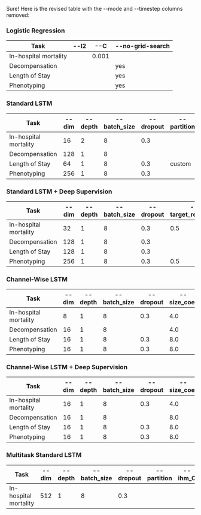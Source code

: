 Sure! Here is the revised table with the --mode and --timestep columns removed:

### Logistic Regression

| Task                  | --l2 | --C   | --no-grid-search |
|-----------------------|------|-------|------------------|
| In-hospital mortality |      | 0.001 |                  |
| Decompensation        |      |       | yes              |
| Length of Stay        |      |       | yes              |
| Phenotyping           |      |       | yes              |

### Standard LSTM

| Task                  | --dim | --depth | --batch_size | --dropout | --partition |
|-----------------------|-------|---------|--------------|-----------|-------------|
| In-hospital mortality | 16    | 2       | 8            | 0.3       |             |
| Decompensation        | 128   | 1       | 8            |           |             |
| Length of Stay        | 64    | 1       | 8            | 0.3       | custom      |
| Phenotyping           | 256   | 1       | 8            | 0.3       |             |

### Standard LSTM + Deep Supervision

| Task                  | --dim | --depth | --batch_size | --dropout | --target_repl_coef |
|-----------------------|-------|---------|--------------|-----------|--------------------|
| In-hospital mortality | 32    | 1       | 8            | 0.3       | 0.5                |
| Decompensation        | 128   | 1       | 8            | 0.3       |                    |
| Length of Stay        | 128   | 1       | 8            | 0.3       |                    |
| Phenotyping           | 256   | 1       | 8            | 0.3       | 0.5                |

### Channel-Wise LSTM

| Task                  | --dim | --depth | --batch_size | --dropout | --size_coef |
|-----------------------|-------|---------|--------------|-----------|-------------|
| In-hospital mortality | 8     | 1       | 8            | 0.3       | 4.0         |
| Decompensation        | 16    | 1       | 8            |           | 4.0         |
| Length of Stay        | 16    | 1       | 8            | 0.3       | 8.0         |
| Phenotyping           | 16    | 1       | 8            | 0.3       | 8.0         |

### Channel-Wise LSTM + Deep Supervision

| Task                  | --dim | --depth | --batch_size | --dropout | --size_coef | --target_repl_coef |
|-----------------------|-------|---------|--------------|-----------|-------------|--------------------|
| In-hospital mortality | 16    | 1       | 8            | 0.3       | 4.0         | 0.5                |
| Decompensation        | 16    | 1       | 8            |           | 8.0         |                    |
| Length of Stay        | 16    | 1       | 8            | 0.3       | 8.0         |                    |
| Phenotyping           | 16    | 1       | 8            | 0.3       | 8.0         | 0.5                |

### Multitask Standard LSTM

| Task                  | --dim | --depth | --batch_size | --dropout | --partition | --ihm_C | --decomp_C | --los_C | --pheno_C | --target_repl_coef |
|-----------------------|-------|---------|--------------|-----------|-------------|---------|------------|---------|-----------|--------------------|
| In-hospital mortality | 512   | 1       | 8            | 0.3       |             |         |            |         |           |                    |